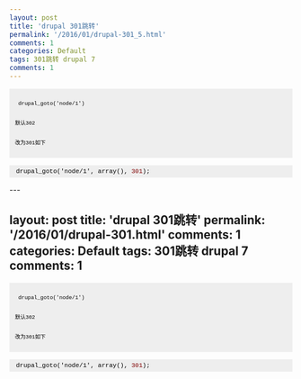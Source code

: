 ```yaml
---
layout: post
title: 'drupal 301跳转'
permalink: '/2016/01/drupal-301_5.html'
comments: 1
categories: Default
tags: 301跳转 drupal 7
comments: 1
---
```

<pre style="background-color: #eeeeee; border: 0px; color: #393318; font-family: Consolas, Menlo, Monaco, 'Lucida Console', 'Liberation Mono', 'DejaVu Sans Mono', 'Bitstream Vera Sans Mono', 'Courier New', monospace, sans-serif; font-size: 13px; margin-bottom: 1em; max-height: 600px; overflow: auto; padding: 5px; width: auto; word-wrap: normal;"><code style="border: 0px; font-family: Consolas, Menlo, Monaco, 'Lucida Console', 'Liberation Mono', 'DejaVu Sans Mono', 'Bitstream Vera Sans Mono', 'Courier New', monospace, sans-serif; margin: 0px; padding: 0px; white-space: inherit;"><span style="border: 0px; color: black; margin: 0px; padding: 0px;"><pre style="border: 0px; color: #393318; font-family: Consolas, Menlo, Monaco, 'Lucida Console', 'Liberation Mono', 'DejaVu Sans Mono', 'Bitstream Vera Sans Mono', 'Courier New', monospace, sans-serif; margin-bottom: 1em; max-height: 600px; overflow: auto; padding: 5px; width: auto; word-wrap: normal;"><code style="border: 0px; font-family: Consolas, Menlo, Monaco, 'Lucida Console', 'Liberation Mono', 'DejaVu Sans Mono', 'Bitstream Vera Sans Mono', 'Courier New', monospace, sans-serif; margin: 0px; padding: 0px; white-space: inherit;"><span style="border: 0px; color: black; margin: 0px; padding: 0px;"> drupal_goto</span><span style="border: 0px; color: black; margin: 0px; padding: 0px;">('node/1')</span></code></pre><pre style="border: 0px; color: #393318; font-family: Consolas, Menlo, Monaco, 'Lucida Console', 'Liberation Mono', 'DejaVu Sans Mono', 'Bitstream Vera Sans Mono', 'Courier New', monospace, sans-serif; margin-bottom: 1em; max-height: 600px; overflow: auto; padding: 5px; width: auto; word-wrap: normal;"><code style="border: 0px; font-family: Consolas, Menlo, Monaco, 'Lucida Console', 'Liberation Mono', 'DejaVu Sans Mono', 'Bitstream Vera Sans Mono', 'Courier New', monospace, sans-serif; margin: 0px; padding: 0px; white-space: inherit;"><span style="border: 0px; color: black; margin: 0px; padding: 0px;">默认302</span></code></pre><pre style="border: 0px; color: #393318; font-family: Consolas, Menlo, Monaco, 'Lucida Console', 'Liberation Mono', 'DejaVu Sans Mono', 'Bitstream Vera Sans Mono', 'Courier New', monospace, sans-serif; margin-bottom: 1em; max-height: 600px; overflow: auto; padding: 5px; width: auto; word-wrap: normal;"><code style="border: 0px; font-family: Consolas, Menlo, Monaco, 'Lucida Console', 'Liberation Mono', 'DejaVu Sans Mono', 'Bitstream Vera Sans Mono', 'Courier New', monospace, sans-serif; margin: 0px; padding: 0px; white-space: inherit;"><span style="border: 0px; color: black; margin: 0px; padding: 0px;">改为301如下</span></code></pre><p></p></span></code></pre>

<pre style="background-color: #eeeeee; border: 0px; color: #393318; font-family: Consolas, Menlo, Monaco, 'Lucida Console', 'Liberation Mono', 'DejaVu Sans Mono', 'Bitstream Vera Sans Mono', 'Courier New', monospace, sans-serif; font-size: 13px; margin-bottom: 1em; max-height: 600px; overflow: auto; padding: 5px; width: auto; word-wrap: normal;"><code style="border: 0px; font-family: Consolas, Menlo, Monaco, 'Lucida Console', 'Liberation Mono', 'DejaVu Sans Mono', 'Bitstream Vera Sans Mono', 'Courier New', monospace, sans-serif; margin: 0px; padding: 0px; white-space: inherit;"><span style="border: 0px; color: black; margin: 0px; padding: 0px;"> drupal_goto</span><span style="border: 0px; color: black; margin: 0px; padding: 0px;">('node/1'</span><span style="border: 0px; color: black; margin: 0px; padding: 0px;">,</span><span style="border: 0px; color: black; margin: 0px; padding: 0px;"> array</span><span style="border: 0px; color: black; margin: 0px; padding: 0px;">(),</span><span style="border: 0px; color: black; margin: 0px; padding: 0px;"> </span><span style="border: 0px; color: maroon; margin: 0px; padding: 0px;">301</span><span style="border: 0px; color: black; margin: 0px; padding: 0px;">);</span></code></pre>---
layout: post
title: 'drupal 301跳转'
permalink: '/2016/01/drupal-301.html'
comments: 1
categories: Default
tags: 301跳转 drupal 7
comments: 1
---
<pre class="default prettyprint prettyprinted" style="background-color: #eeeeee; border: 0px; color: #393318; font-family: Consolas, Menlo, Monaco, 'Lucida Console', 'Liberation Mono', 'DejaVu Sans Mono', 'Bitstream Vera Sans Mono', 'Courier New', monospace, sans-serif; font-size: 13px; margin-bottom: 1em; max-height: 600px; overflow: auto; padding: 5px; width: auto; word-wrap: normal;"><code style="border: 0px; font-family: Consolas, Menlo, Monaco, 'Lucida Console', 'Liberation Mono', 'DejaVu Sans Mono', 'Bitstream Vera Sans Mono', 'Courier New', monospace, sans-serif; margin: 0px; padding: 0px; white-space: inherit;"><span class="pln" style="border: 0px; color: black; margin: 0px; padding: 0px;"><pre class="default prettyprint prettyprinted" style="border: 0px; color: #393318; font-family: Consolas, Menlo, Monaco, 'Lucida Console', 'Liberation Mono', 'DejaVu Sans Mono', 'Bitstream Vera Sans Mono', 'Courier New', monospace, sans-serif; margin-bottom: 1em; max-height: 600px; overflow: auto; padding: 5px; width: auto; word-wrap: normal;"><code style="border: 0px; font-family: Consolas, Menlo, Monaco, 'Lucida Console', 'Liberation Mono', 'DejaVu Sans Mono', 'Bitstream Vera Sans Mono', 'Courier New', monospace, sans-serif; margin: 0px; padding: 0px; white-space: inherit;"><span class="pln" style="border: 0px; color: black; margin: 0px; padding: 0px;"> drupal_goto</span><span class="pun" style="border: 0px; color: black; margin: 0px; padding: 0px;">('node/1')</span></code></pre><pre class="default prettyprint prettyprinted" style="border: 0px; color: #393318; font-family: Consolas, Menlo, Monaco, 'Lucida Console', 'Liberation Mono', 'DejaVu Sans Mono', 'Bitstream Vera Sans Mono', 'Courier New', monospace, sans-serif; margin-bottom: 1em; max-height: 600px; overflow: auto; padding: 5px; width: auto; word-wrap: normal;"><code style="border: 0px; font-family: Consolas, Menlo, Monaco, 'Lucida Console', 'Liberation Mono', 'DejaVu Sans Mono', 'Bitstream Vera Sans Mono', 'Courier New', monospace, sans-serif; margin: 0px; padding: 0px; white-space: inherit;"><span class="pun" style="border: 0px; color: black; margin: 0px; padding: 0px;">默认302</span></code></pre><pre class="default prettyprint prettyprinted" style="border: 0px; color: #393318; font-family: Consolas, Menlo, Monaco, 'Lucida Console', 'Liberation Mono', 'DejaVu Sans Mono', 'Bitstream Vera Sans Mono', 'Courier New', monospace, sans-serif; margin-bottom: 1em; max-height: 600px; overflow: auto; padding: 5px; width: auto; word-wrap: normal;"><code style="border: 0px; font-family: Consolas, Menlo, Monaco, 'Lucida Console', 'Liberation Mono', 'DejaVu Sans Mono', 'Bitstream Vera Sans Mono', 'Courier New', monospace, sans-serif; margin: 0px; padding: 0px; white-space: inherit;"><span class="pun" style="border: 0px; color: black; margin: 0px; padding: 0px;">改为301如下</span></code></pre></span></code></pre>

<pre class="default prettyprint prettyprinted" style="background-color: #eeeeee; border: 0px; color: #393318; font-family: Consolas, Menlo, Monaco, 'Lucida Console', 'Liberation Mono', 'DejaVu Sans Mono', 'Bitstream Vera Sans Mono', 'Courier New', monospace, sans-serif; font-size: 13px; margin-bottom: 1em; max-height: 600px; overflow: auto; padding: 5px; width: auto; word-wrap: normal;"><code style="border: 0px; font-family: Consolas, Menlo, Monaco, 'Lucida Console', 'Liberation Mono', 'DejaVu Sans Mono', 'Bitstream Vera Sans Mono', 'Courier New', monospace, sans-serif; margin: 0px; padding: 0px; white-space: inherit;"><span class="pln" style="border: 0px; color: black; margin: 0px; padding: 0px;"> drupal_goto</span><span class="pun" style="border: 0px; color: black; margin: 0px; padding: 0px;">('node/1'</span><span class="pun" style="border: 0px; color: black; margin: 0px; padding: 0px;">,</span><span class="pln" style="border: 0px; color: black; margin: 0px; padding: 0px;"> array</span><span class="pun" style="border: 0px; color: black; margin: 0px; padding: 0px;">(),</span><span class="pln" style="border: 0px; color: black; margin: 0px; padding: 0px;"> </span><span class="lit" style="border: 0px; color: maroon; margin: 0px; padding: 0px;">301</span><span class="pun" style="border: 0px; color: black; margin: 0px; padding: 0px;">);</span></code></pre>